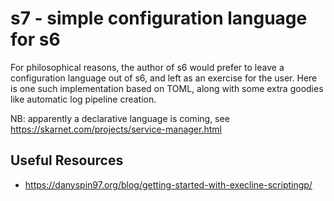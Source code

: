 # s7 - simple configuration language for s6

For philosophical reasons, the author of s6 would prefer to leave a configuration language
out of s6, and left as an exercise for the user.  Here is one such implementation based on
TOML, along with some extra goodies like automatic log pipeline creation.

NB: apparently a declarative language is coming, see https://skarnet.com/projects/service-manager.html

## Useful Resources

* https://danyspin97.org/blog/getting-started-with-execline-scriptingp/